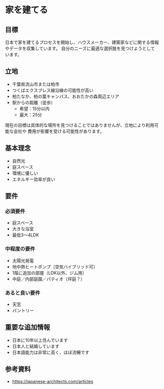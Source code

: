 # 家を建てる

## 目標

日本で家を建てるプロセスを開始し、ハウスメーカー、建築家などに関する情報やデータを収集しています。
自分のニーズに最適な選択肢を見つけようとしています。

## 立地

- 千葉県流山市または柏市
- つくばエクスプレス線沿線の可能性が高い
- 柏たなか、柏の葉キャンパス、おおたかの森周辺エリア
- 駅からの距離（徒歩）
  - 希望：15分以内
  - 最大：25分

現在の目標は具体的な場所を見つけることではありませんが、立地により利用可能な会社や
費用が影響を受ける可能性があります。

## 基本理念

- 自然光
- 庭スペース
- 環境に優しい
- エネルギー効率が良い

## 要件

### 必須要件

- 庭スペース
- 大きな浴室
- 最低3〜4LDK

### 中程度の要件

- 太陽光発電
- 地中熱ヒートポンプ（空気ハイブリッド可）
- 1階に追加の部屋（LDK以外、ジム用）
- 中庭／内部庭園／パティオ（坪庭？）

### あると良い要件

- 天窓
- パントリー

## 重要な追加情報

- 日本に10年以上住んでいます
- 日本人と結婚しています
- 日本語能力は非常に高く、ほぼ流暢です

## 参考資料

- <https://japanese-architects.com/articles>